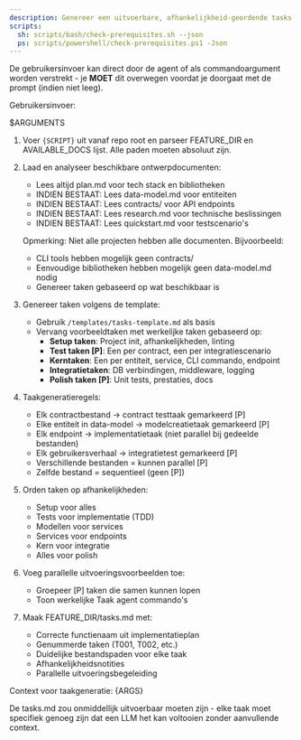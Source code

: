 ```yaml
---
description: Genereer een uitvoerbare, afhankelijkheid-geordende tasks.md voor de functie gebaseerd op beschikbare ontwerpartefacten.
scripts:
  sh: scripts/bash/check-prerequisites.sh --json
  ps: scripts/powershell/check-prerequisites.ps1 -Json
---
```


De gebruikersinvoer kan direct door de agent of als commandoargument worden verstrekt - je **MOET** dit overwegen voordat je doorgaat met de prompt (indien niet leeg).

Gebruikersinvoer:

$ARGUMENTS

1. Voer `{SCRIPT}` uit vanaf repo root en parseer FEATURE_DIR en AVAILABLE_DOCS lijst. Alle paden moeten absoluut zijn.
2. Laad en analyseer beschikbare ontwerpdocumenten:
   - Lees altijd plan.md voor tech stack en bibliotheken
   - INDIEN BESTAAT: Lees data-model.md voor entiteiten
   - INDIEN BESTAAT: Lees contracts/ voor API endpoints
   - INDIEN BESTAAT: Lees research.md voor technische beslissingen
   - INDIEN BESTAAT: Lees quickstart.md voor testscenario's

   Opmerking: Niet alle projecten hebben alle documenten. Bijvoorbeeld:
   - CLI tools hebben mogelijk geen contracts/
   - Eenvoudige bibliotheken hebben mogelijk geen data-model.md nodig
   - Genereer taken gebaseerd op wat beschikbaar is

3. Genereer taken volgens de template:
   - Gebruik `/templates/tasks-template.md` als basis
   - Vervang voorbeeldtaken met werkelijke taken gebaseerd op:
     * **Setup taken**: Project init, afhankelijkheden, linting
     * **Test taken [P]**: Een per contract, een per integratiescenario
     * **Kerntaken**: Een per entiteit, service, CLI commando, endpoint
     * **Integratietaken**: DB verbindingen, middleware, logging
     * **Polish taken [P]**: Unit tests, prestaties, docs

4. Taakgeneratieregels:
   - Elk contractbestand → contract testtaak gemarkeerd [P]
   - Elke entiteit in data-model → modelcreatietaak gemarkeerd [P]
   - Elk endpoint → implementatietaak (niet parallel bij gedeelde bestanden)
   - Elk gebruikersverhaal → integratietest gemarkeerd [P]
   - Verschillende bestanden = kunnen parallel [P]
   - Zelfde bestand = sequentieel (geen [P])

5. Orden taken op afhankelijkheden:
   - Setup voor alles
   - Tests voor implementatie (TDD)
   - Modellen voor services
   - Services voor endpoints
   - Kern voor integratie
   - Alles voor polish

6. Voeg parallelle uitvoeringsvoorbeelden toe:
   - Groepeer [P] taken die samen kunnen lopen
   - Toon werkelijke Taak agent commando's

7. Maak FEATURE_DIR/tasks.md met:
   - Correcte functienaam uit implementatieplan
   - Genummerde taken (T001, T002, etc.)
   - Duidelijke bestandspaden voor elke taak
   - Afhankelijkheidsnotities
   - Parallelle uitvoeringsbegeleiding

Context voor taakgeneratie: {ARGS}

De tasks.md zou onmiddellijk uitvoerbaar moeten zijn - elke taak moet specifiek genoeg zijn dat een LLM het kan voltooien zonder aanvullende context.
